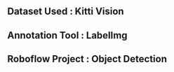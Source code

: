 ## Dataset Used : Kitti Vision
## Annotation Tool : LabelImg
## Roboflow Project : Object Detection
